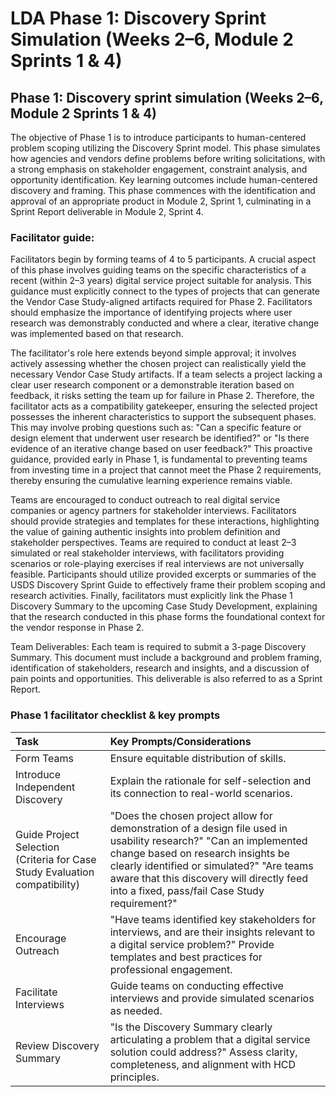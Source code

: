# LDA Phase 1: Discovery Sprint Simulation (Weeks 2–6, Module 2 Sprints 1 & 4\)

## Phase 1: Discovery sprint simulation (Weeks 2–6, Module 2 Sprints 1 & 4\)

The objective of Phase 1 is to introduce participants to human-centered problem scoping utilizing the Discovery Sprint model. This phase simulates how agencies and vendors define problems before writing solicitations, with a strong emphasis on stakeholder engagement, constraint analysis, and opportunity identification. Key learning outcomes include human-centered discovery and framing. This phase commences with the identification and approval of an appropriate product in Module 2, Sprint 1, culminating in a Sprint Report deliverable in Module 2, Sprint 4\.

### Facilitator guide:

Facilitators begin by forming teams of 4 to 5 participants. A crucial aspect of this phase involves guiding teams on the specific characteristics of a recent (within 2–3 years) digital service project suitable for analysis. This guidance must explicitly connect to the types of projects that can generate the Vendor Case Study-aligned artifacts required for Phase 2\. Facilitators should emphasize the importance of identifying projects where user research was demonstrably conducted and where a clear, iterative change was implemented based on that research.

The facilitator's role here extends beyond simple approval; it involves actively assessing whether the chosen project can realistically yield the necessary Vendor Case Study artifacts. If a team selects a project lacking a clear user research component or a demonstrable iteration based on feedback, it risks setting the team up for failure in Phase 2\. Therefore, the facilitator acts as a compatibility gatekeeper, ensuring the selected project possesses the inherent characteristics to support the subsequent phases. This may involve probing questions such as: "Can a specific feature or design element that underwent user research be identified?" or "Is there evidence of an iterative change based on user feedback?" This proactive guidance, provided early in Phase 1, is fundamental to preventing teams from investing time in a project that cannot meet the Phase 2 requirements, thereby ensuring the cumulative learning experience remains viable.

Teams are encouraged to conduct outreach to real digital service companies or agency partners for stakeholder interviews. Facilitators should provide strategies and templates for these interactions, highlighting the value of gaining authentic insights into problem definition and stakeholder perspectives. Teams are required to conduct at least 2–3 simulated or real stakeholder interviews, with facilitators providing scenarios or role-playing exercises if real interviews are not universally feasible. Participants should utilize provided excerpts or summaries of the USDS Discovery Sprint Guide to effectively frame their problem scoping and research activities. Finally, facilitators must explicitly link the Phase 1 Discovery Summary to the upcoming Case Study Development, explaining that the research conducted in this phase forms the foundational context for the vendor response in Phase 2\.

Team Deliverables: Each team is required to submit a 3-page Discovery Summary. This document must include a background and problem framing, identification of stakeholders, research and insights, and a discussion of pain points and opportunities. This deliverable is also referred to as a Sprint Report.

### Phase 1 facilitator checklist & key prompts

| Task | Key Prompts/Considerations |
| :---- | :---- |
| Form Teams | Ensure equitable distribution of skills. |
| Introduce Independent Discovery | Explain the rationale for self-selection and its connection to real-world scenarios. |
| Guide Project Selection (Criteria for Case Study Evaluation compatibility) | "Does the chosen project allow for demonstration of a design file used in usability research?" "Can an implemented change based on research insights be clearly identified or simulated?" "Are teams aware that this discovery will directly feed into a fixed, pass/fail Case Study requirement?" |
| Encourage Outreach | "Have teams identified key stakeholders for interviews, and are their insights relevant to a digital service problem?" Provide templates and best practices for professional engagement. |
| Facilitate Interviews | Guide teams on conducting effective interviews and provide simulated scenarios as needed. |
| Review Discovery Summary | "Is the Discovery Summary clearly articulating a problem that a digital service solution could address?" Assess clarity, completeness, and alignment with HCD principles. |

